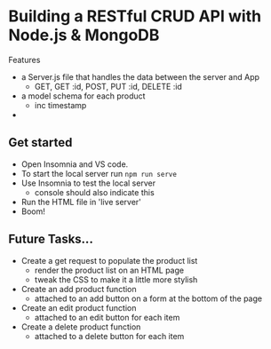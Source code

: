 # Building a RESTful CRUD API with Node.js & MongoDB

Features 
- a Server.js file that handles the data between the server and App
    - GET, GET :id, POST, PUT :id, DELETE :id
- a model schema for each product
    - inc timestamp
- 

## Get started
- Open Insomnia and VS code. 
- To start the local server run ```npm run serve```
- Use Insomnia to test the local server
    - console should also indicate this
- Run the HTML file in 'live server'
- Boom!

## Future Tasks...
- Create a get request to populate the product list
    - render the product list on an HTML page
    - tweak the CSS to make it a little more stylish
- Create an add product function
    - attached to an add button on a form at the bottom of the page
- Create an edit product function 
    - attached to an edit button for each item
- Create a delete product function
    - attached to a delete button for each item 